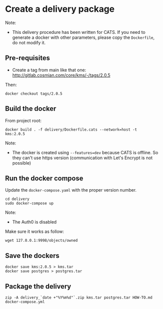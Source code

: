 # Create a delivery package

Note:
- This delivery procedure has been written for CATS. If you need to generate a
  docker with other parameters, please copy the `Dockerfile`, do not modify it.

## Pre-requisites

- Create a tag from main like that one: http://gitlab.cosmian.com/core/kms/-/tags/2.0.5

Then:

```
docker checkout tags/2.0.5
```

## Build the docker

From project root:

```
docker build . -f delivery/Dockerfile.cats --network=host -t  kms:2.0.5
```

Note:
- The docker is created using `--features=dev` because CATS is offline. So they
  can't use https version (communication with Let's Encrypt is not possible)

## Run the docker compose

Update the `docker-compose.yaml` with the proper version number.

```
cd delivery
sudo docker-compose up
```

Note:
- The Auth0 is disabled

Make sure it works as follow:

```
wget 127.0.0.1:9998/objects/owned
```

## Save the dockers

```
docker save kms:2.0.5 > kms.tar
docker save postgres > postgres.tar
```

## Package the delivery

```
zip -A delivery_`date +"%Y%m%d"`.zip kms.tar postgres.tar HOW-TO.md docker-compose.yml
```
